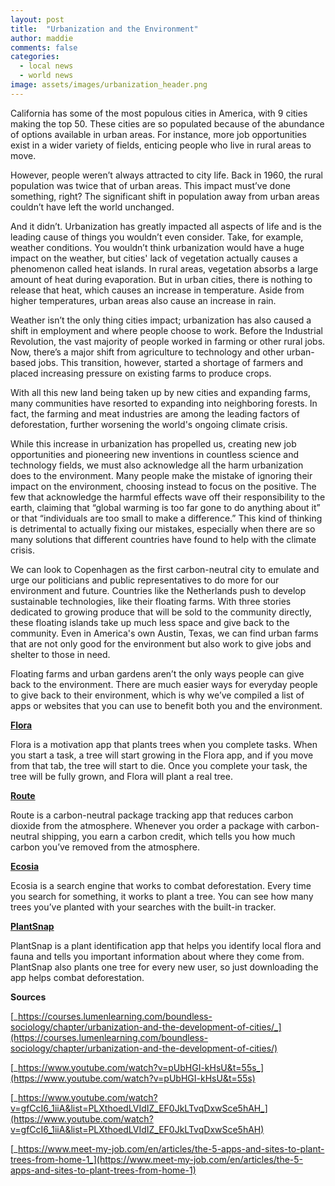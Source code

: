 ```yaml
---
layout: post
title:  "Urbanization and the Environment"
author: maddie
comments: false
categories:
  - local news
  - world news
image: assets/images/urbanization_header.png
---
```

California has some of the most populous cities in America, with 9 cities making the top 50. These cities are so populated because of the abundance of options available in urban areas. For instance, more job opportunities exist in a wider variety of fields, enticing people who live in rural areas to move. 

However, people weren’t always attracted to city life. Back in 1960, the rural population was twice that of urban areas. This impact must’ve done something, right? The significant shift in population away from urban areas couldn’t have left the world unchanged. 

And it didn’t. Urbanization has greatly impacted all aspects of life and is the leading cause of things you wouldn’t even consider. Take, for example, weather conditions. You wouldn’t think urbanization would have a huge impact on the weather, but cities' lack of vegetation actually causes a phenomenon called heat islands. In rural areas, vegetation absorbs a large amount of heat during evaporation. But in urban cities, there is nothing to release that heat, which causes an increase in temperature. Aside from higher temperatures, urban areas also cause an increase in rain.  

Weather isn’t the only thing cities impact; urbanization has also caused a shift in employment and where people choose to work. Before the Industrial Revolution, the vast majority of people worked in farming or other rural jobs. Now, there’s a major shift from agriculture to technology and other urban-based jobs. This transition, however, started a shortage of farmers and placed increasing pressure on existing farms to produce crops. 

With all this new land being taken up by new cities and expanding farms, many communities have resorted to expanding into neighboring forests. In fact, the farming and meat industries are among the leading factors of deforestation, further worsening the world's ongoing climate crisis. 

While this increase in urbanization has propelled us, creating new job opportunities and pioneering new inventions in countless science and technology fields, we must also acknowledge all the harm urbanization does to the environment. Many people make the mistake of ignoring their impact on the environment, choosing instead to focus on the positive. The few that acknowledge the harmful effects wave off their responsibility to the earth, claiming that “global warming is too far gone to do anything about it” or that “individuals are too small to make a difference.” This kind of thinking is detrimental to actually fixing our mistakes, especially when there are so many solutions that different countries have found to help with the climate crisis. 

We can look to Copenhagen as the first carbon-neutral city to emulate and urge our politicians and public representatives to do more for our environment and future. Countries like the Netherlands push to develop sustainable technologies, like their floating farms. With three stories dedicated to growing produce that will be sold to the community directly, these floating islands take up much less space and give back to the community. Even in America's own Austin, Texas, we can find urban farms that are not only good for the environment but also work to give jobs and shelter to those in need.

Floating farms and urban gardens aren’t the only ways people can give back to the environment. There are much easier ways for everyday people to give back to their environment, which is why we’ve compiled a list of apps or websites that you can use to benefit both you and the environment. 

[**Flora**](https://flora.appfinca.com/en/)

Flora is a motivation app that plants trees when you complete tasks. When you start a task, a tree will start growing in the Flora app, and if you move from that tab, the tree will start to die. Once you complete your task, the tree will be fully grown, and Flora will plant a real tree.

[**Route**](https://route.com/)

Route is a carbon-neutral package tracking app that reduces carbon dioxide from the atmosphere. Whenever you order a package with carbon-neutral shipping, you earn a carbon credit, which tells you how much carbon you’ve removed from the atmosphere.

[**Ecosia**](https://www.ecosia.org/)

Ecosia is a search engine that works to combat deforestation. Every time you search for something, it works to plant a tree. You can see how many trees you’ve planted with your searches with the built-in tracker. 

[**PlantSnap**](https://www.plantsnap.com/)

PlantSnap is a plant identification app that helps you identify local flora and fauna and tells you important information about where they come from. PlantSnap also plants one tree for every new user, so just downloading the app helps combat deforestation.

**Sources**

[_https://courses.lumenlearning.com/boundless-sociology/chapter/urbanization-and-the-development-of-cities/_](https://courses.lumenlearning.com/boundless-sociology/chapter/urbanization-and-the-development-of-cities/)

[_https://www.youtube.com/watch?v=pUbHGI-kHsU&t=55s_](https://www.youtube.com/watch?v=pUbHGI-kHsU&t=55s)

[_https://www.youtube.com/watch?v=gfCcI6_1iiA&list=PLXthoedLVIdIZ_EF0JkLTvqDxwSce5hAH_](https://www.youtube.com/watch?v=gfCcI6_1iiA&list=PLXthoedLVIdIZ_EF0JkLTvqDxwSce5hAH)

[_https://www.meet-my-job.com/en/articles/the-5-apps-and-sites-to-plant-trees-from-home-1_](https://www.meet-my-job.com/en/articles/the-5-apps-and-sites-to-plant-trees-from-home-1)